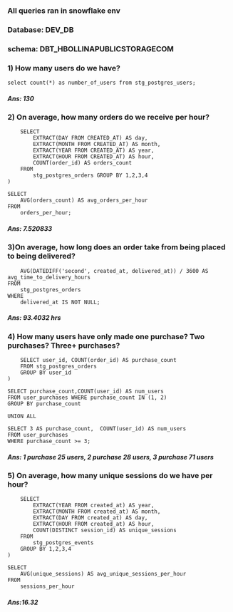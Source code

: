 ### All queries ran in snowflake env
### Database: DEV_DB
### schema: DBT_HBOLLINAPUBLICSTORAGECOM

### 1) How many users do we have?
```select count(*) as number_of_users from stg_postgres_users; ```
##### Ans: 130

### 2) On average, how many orders do we receive per hour?
``` WITH orders_per_hour AS (
    SELECT 
        EXTRACT(DAY FROM CREATED_AT) AS day,
        EXTRACT(MONTH FROM CREATED_AT) AS month,
        EXTRACT(YEAR FROM CREATED_AT) AS year,
        EXTRACT(HOUR FROM CREATED_AT) AS hour,
        COUNT(order_id) AS orders_count
    FROM 
        stg_postgres_orders GROUP BY 1,2,3,4       
)

SELECT 
    AVG(orders_count) AS avg_orders_per_hour
FROM 
    orders_per_hour;
```
##### Ans: 7.520833

### 3)On average, how long does an order take from being placed to being delivered?
```SELECT 
    AVG(DATEDIFF('second', created_at, delivered_at)) / 3600 AS avg_time_to_delivery_hours
FROM 
    stg_postgres_orders
WHERE 
    delivered_at IS NOT NULL;
```
##### Ans: 93.4032 hrs

### 4) How many users have only made one purchase? Two purchases? Three+ purchases?
```WITH user_purchases AS (
    SELECT user_id, COUNT(order_id) AS purchase_count
    FROM stg_postgres_orders
    GROUP BY user_id
)

SELECT purchase_count,COUNT(user_id) AS num_users
FROM user_purchases WHERE purchase_count IN (1, 2)
GROUP BY purchase_count

UNION ALL

SELECT 3 AS purchase_count,  COUNT(user_id) AS num_users
FROM user_purchases
WHERE purchase_count >= 3;
```
##### Ans: 1 purchase 25 users, 2 purchase 28 users, 3 purchase 71 users

### 5) On average, how many unique sessions do we have per hour?
``` WITH sessions_per_hour AS (
    SELECT 
        EXTRACT(YEAR FROM created_at) AS year,
        EXTRACT(MONTH FROM created_at) AS month,
        EXTRACT(DAY FROM created_at) AS day,
        EXTRACT(HOUR FROM created_at) AS hour,
        COUNT(DISTINCT session_id) AS unique_sessions
    FROM 
        stg_postgres_events
    GROUP BY 1,2,3,4
)

SELECT 
    AVG(unique_sessions) AS avg_unique_sessions_per_hour
FROM 
    sessions_per_hour
```
##### Ans:16.32




